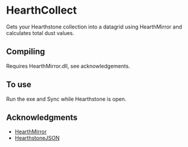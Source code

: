 # HearthCollect

Gets your Hearthstone collection into a datagrid using HearthMirror and calculates total dust values.

## Compiling

Requires HearthMirror.dll, see acknowledgements.

## To use

Run the exe and Sync while Hearthstone is open.

## Acknowledgments

* [HearthMirror](https://github.com/HearthSim/HearthMirror/)
* [HearthstoneJSON](https://hearthstonejson.com/)
